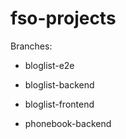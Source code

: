 # fso-projects

Branches:
- bloglist-e2e
- bloglist-backend
- bloglist-frontend

- phonebook-backend
